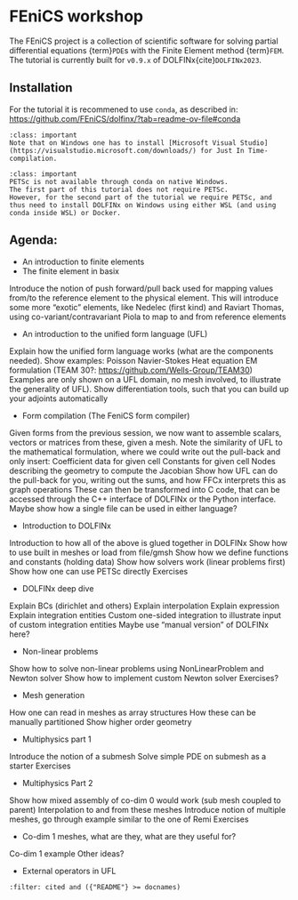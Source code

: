 # FEniCS workshop

The FEniCS project is a collection of scientific software for solving partial differential equations {term}`PDE`s with the Finite Element method {term}`FEM`.
The tutorial is currently built for `v0.9.x` of DOLFINx{cite}`DOLFINx2023`.

## Installation

For the tutorial it is recommened to use `conda`, as described in: https://github.com/FEniCS/dolfinx/?tab=readme-ov-file#conda

```{admonition} Native Windows installation
:class: important
Note that on Windows one has to install [Microsoft Visual Studio](https://visualstudio.microsoft.com/downloads/) for Just In Time-compilation.
```

```{admonition} PETSc on Windows
:class: important
PETSc is not available through conda on native Windows.
The first part of this tutorial does not require PETSc.
However, for the second part of the tutorial we require PETSc, and thus need to install DOLFINx on Windows using either WSL (and using conda inside WSL) or Docker.
```

## Agenda:

- An introduction to finite elements
- The finite element in basix

Introduce the notion of push forward/pull back used for mapping values from/to the reference element to the physical element.
This will introduce some more “exotic” elements, like Nedelec (first kind) and Raviart Thomas, using co-variant/contravariant Piola to map to and from reference elements

- An introduction to the unified form language (UFL)

Explain how the unified form language works (what are the components needed).
Show examples:
Poisson
Navier-Stokes
Heat equation
EM formulation (TEAM 30?: https://github.com/Wells-Group/TEAM30)
Examples are only shown on a UFL domain, no mesh involved, to illustrate the generality of UFL).
Show differentiation tools, such that you can build up your adjoints automatically

- Form compilation (The FeniCS form compiler)

Given forms from the previous session, we now want to assemble scalars, vectors or matrices from these, given a mesh. Note the similarity of UFL to the mathematical formulation, where we could write out the pull-back and only insert:
Coefficient data for given cell
Constants for given cell
Nodes describing the geometry to compute the Jacobian
Show how UFL can do the pull-back for you, writing out the sums, and how FFCx interprets this as graph operations
These can then be transformed into C code, that can be accessed through the C++ interface of DOLFINx or the Python interface.
Maybe show how a single file can be used in either language?

- Introduction to DOLFINx

Introduction to how all of the above is glued together in DOLFINx
Show how to use built in meshes or load from file/gmsh
Show how we define functions and constants (holding data)
Show how solvers work (linear problems first)
Show how one can use PETSc directly
Exercises

- DOLFINx deep dive

Explain BCs (dirichlet and others)
Explain interpolation
Explain expression
Explain integration entities
Custom one-sided integration to illustrate input of custom integration entities
Maybe use “manual version” of DOLFINx here?

- Non-linear problems

Show how to solve non-linear problems using NonLinearProblem and Newton solver
Show how to implement custom Newton solver
Exercises?

- Mesh generation

How one can read in meshes as array structures
How these can be manually partitioned
Show higher order geometry

- Multiphysics part 1

Introduce the notion of a submesh
Solve simple PDE on submesh as a starter
Exercises

- Multiphysics Part 2

Show how mixed assembly of co-dim 0 would work (sub mesh coupled to parent)
Interpolation to and from these meshes
Introduce notion of multiple meshes, go through example similar to the one of Remi
Exercises

- Co-dim 1 meshes, what are they, what are they useful for?

Co-dim 1 example
Other ideas?

- External operators in UFL

```{bibliography}
:filter: cited and ({"README"} >= docnames)
```
